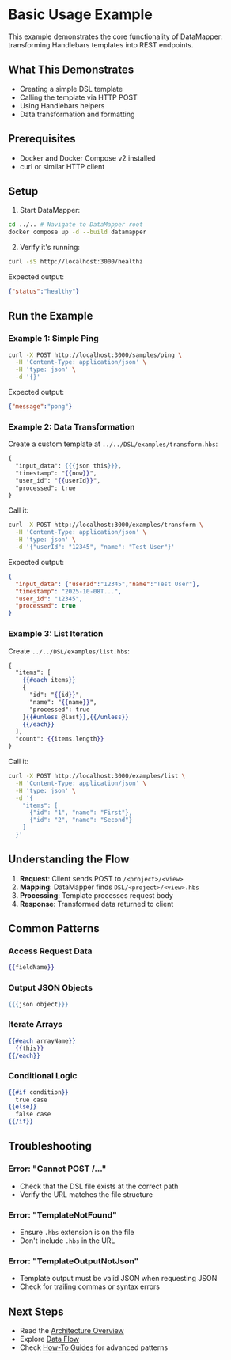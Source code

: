 # Basic Usage Example

This example demonstrates the core functionality of DataMapper: transforming Handlebars templates into REST endpoints.

## What This Demonstrates

- Creating a simple DSL template
- Calling the template via HTTP POST
- Using Handlebars helpers
- Data transformation and formatting

## Prerequisites

- Docker and Docker Compose v2 installed
- curl or similar HTTP client

## Setup

1. Start DataMapper:
```bash
cd ../.. # Navigate to DataMapper root
docker compose up -d --build datamapper
```

2. Verify it's running:
```bash
curl -sS http://localhost:3000/healthz
```

Expected output:
```json
{"status":"healthy"}
```

## Run the Example

### Example 1: Simple Ping

```bash
curl -X POST http://localhost:3000/samples/ping \
  -H 'Content-Type: application/json' \
  -H 'type: json' \
  -d '{}'
```

Expected output:
```json
{"message":"pong"}
```

### Example 2: Data Transformation

Create a custom template at `../../DSL/examples/transform.hbs`:

```handlebars
{
  "input_data": {{{json this}}},
  "timestamp": "{{now}}",
  "user_id": "{{userId}}",
  "processed": true
}
```

Call it:

```bash
curl -X POST http://localhost:3000/examples/transform \
  -H 'Content-Type: application/json' \
  -H 'type: json' \
  -d '{"userId": "12345", "name": "Test User"}'
```

Expected output:
```json
{
  "input_data": {"userId":"12345","name":"Test User"},
  "timestamp": "2025-10-08T...",
  "user_id": "12345",
  "processed": true
}
```

### Example 3: List Iteration

Create `../../DSL/examples/list.hbs`:

```handlebars
{
  "items": [
    {{#each items}}
    {
      "id": "{{id}}",
      "name": "{{name}}",
      "processed": true
    }{{#unless @last}},{{/unless}}
    {{/each}}
  ],
  "count": {{items.length}}
}
```

Call it:

```bash
curl -X POST http://localhost:3000/examples/list \
  -H 'Content-Type: application/json' \
  -H 'type: json' \
  -d '{
    "items": [
      {"id": "1", "name": "First"},
      {"id": "2", "name": "Second"}
    ]
  }'
```

## Understanding the Flow

1. **Request**: Client sends POST to `/<project>/<view>`
2. **Mapping**: DataMapper finds `DSL/<project>/<view>.hbs`
3. **Processing**: Template processes request body
4. **Response**: Transformed data returned to client

## Common Patterns

### Access Request Data
```handlebars
{{fieldName}}
```

### Output JSON Objects
```handlebars
{{{json object}}}
```

### Iterate Arrays
```handlebars
{{#each arrayName}}
  {{this}}
{{/each}}
```

### Conditional Logic
```handlebars
{{#if condition}}
  true case
{{else}}
  false case
{{/if}}
```

## Troubleshooting

### Error: "Cannot POST /..."
- Check that the DSL file exists at the correct path
- Verify the URL matches the file structure

### Error: "TemplateNotFound"
- Ensure `.hbs` extension is on the file
- Don't include `.hbs` in the URL

### Error: "TemplateOutputNotJson"
- Template output must be valid JSON when requesting JSON
- Check for trailing commas or syntax errors

## Next Steps

- Read the [Architecture Overview](../../docs/architecture/overview.md)
- Explore [Data Flow](../../docs/architecture/data-flow.md)
- Check [How-To Guides](../../docs/how-to/) for advanced patterns

